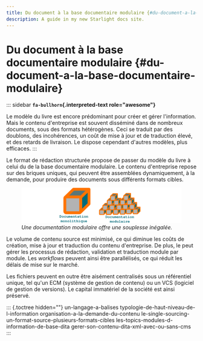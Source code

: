 ```yaml
---
title: Du document à la base documentaire modulaire {#du-document-a-la-base-documentaire-modulaire}
description: A guide in my new Starlight docs site.
---
```

# Du document à la base documentaire modulaire {#du-document-a-la-base-documentaire-modulaire}

::: sidebar
**`fa-bullhorn`{.interpreted-text role="awesome"}**

Le modèle du livre est encore prédominant pour créer et gérer
l\'information. Mais le contenu d\'entreprise est souvent disséminé dans
de nombreux documents, sous des formats hétérogènes. Ceci se traduit par
des doublons, des incohérences, un coût de mise à jour et de traduction
élevé, et des retards de livraison. Le dispose cependant d\'autres
modèles, plus efficaces.
:::

Le format de rédaction structurée propose de passer du modèle du livre à
celui du de la base documentaire modulaire. Le contenu d\'entreprise
repose sur des briques uniques, qui peuvent être assemblées
dynamiquement, à la demande, pour produire des documents sous différents
formats cibles.

<figure>
<img src="graphics/documentation-modulaire.svg"
alt="graphics/documentation-modulaire.svg" />
<figcaption><em>Une documentation modulaire offre une souplesse
inégalée.</em></figcaption>
</figure>

Le volume de contenu source est minimisé, ce qui diminue les coûts de
création, mise à jour et traduction du contenu d\'entreprise. De plus,
le peut gérer les processus de rédaction, validation et traduction
module par module. Les *workflows* peuvent ainsi être parallélisés, ce
qui réduit les délais de mise sur le marché.

Les fichiers peuvent en outre être aisément centralisés sous un
référentiel unique, tel qu\'un ECM (système de gestion de contenu) ou un
VCS (logiciel de gestion de versions). Le capital immatériel de la
société est ainsi préservé.

::: {.toctree hidden=""}
un-langage-a-balises typologie-de-haut-niveau-de-l-information
organisation-a-la-demande-du-contenu
le-single-sourcing-un-format-source-plusieurs-formats-cibles
les-topics-modules-d-information-de-base-dita
gerer-son-contenu-dita-xml-avec-ou-sans-cms
:::
